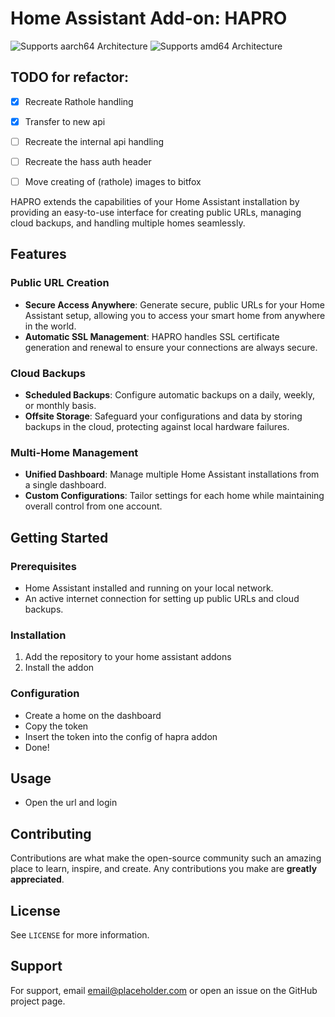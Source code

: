 # Home Assistant Add-on: HAPRO


![Supports aarch64 Architecture][aarch64-shield]
![Supports amd64 Architecture][amd64-shield]

<!-- ![Supports armhf Architecture][armhf-shield] -->
<!-- ![Supports armv7 Architecture][armv7-shield] -->
<!-- ![Supports i386 Architecture][i386-shield] -->

## TODO for refactor:
- [x] Recreate Rathole handling
- [x] Transfer to new api
- [ ] Recreate the internal api handling
- [ ] Recreate the hass auth header
- [ ] Move creating of (rathole) images to bitfox


HAPRO extends the capabilities of your Home Assistant installation by providing an easy-to-use interface for creating public URLs, managing cloud backups, and handling multiple homes seamlessly.

## Features

### Public URL Creation

- **Secure Access Anywhere**: Generate secure, public URLs for your Home Assistant setup, allowing you to access your smart home from anywhere in the world.
- **Automatic SSL Management**: HAPRO handles SSL certificate generation and renewal to ensure your connections are always secure.

### Cloud Backups

- **Scheduled Backups**: Configure automatic backups on a daily, weekly, or monthly basis.
- **Offsite Storage**: Safeguard your configurations and data by storing backups in the cloud, protecting against local hardware failures.

### Multi-Home Management

- **Unified Dashboard**: Manage multiple Home Assistant installations from a single dashboard.
- **Custom Configurations**: Tailor settings for each home while maintaining overall control from one account.

## Getting Started

### Prerequisites

- Home Assistant installed and running on your local network.
- An active internet connection for setting up public URLs and cloud backups.

### Installation

1. Add the repository to your home assistant addons
2. Install the addon

### Configuration

-  Create a home on the dashboard
-  Copy the token
-  Insert the token into the config of hapra addon
-  Done!

## Usage

- Open the url and login

## Contributing

Contributions are what make the open-source community such an amazing place to learn, inspire, and create. Any contributions you make are **greatly appreciated**.

## License

See `LICENSE` for more information.

## Support

For support, email email@placeholder.com or open an issue on the GitHub project page.


[aarch64-shield]: https://img.shields.io/badge/aarch64-yes-green.svg
[amd64-shield]: https://img.shields.io/badge/amd64-yes-green.svg
[armhf-shield]: https://img.shields.io/badge/armhf-yes-green.svg
[armv7-shield]: https://img.shields.io/badge/armv7-yes-green.svg
[i386-shield]: https://img.shields.io/badge/i386-yes-green.svg
